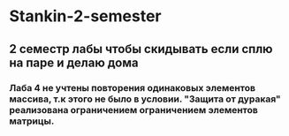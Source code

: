# Stankin-2-semester
## 2 семестр лабы чтобы скидывать если сплю на паре и делаю дома
### Лаба 4 не учтены повторения одинаковых элементов массива, т.к этого не было в условии. "Защита от дуракая" реализована ограничением ограничением элементов матрицы.
